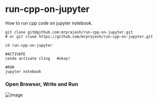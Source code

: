 # run-cpp-on-jupyter
How to run cpp code on jupyter notebook. 


```
git clone git@github.com:mrprajesh/run-cpp-on-jupyter.git 
# or git clone https://github.com/mrprajesh/run-cpp-on-jupyter.git

cd run-cpp-on-jupyter

#ACTIVATE
conda activate cling   #okay!

#RUN
jupyter notebook 

```

### Open Browser, Write and Run


![image](https://user-images.githubusercontent.com/259998/209522456-883c5e3d-8b48-4067-9fe4-89030fad6884.png)
